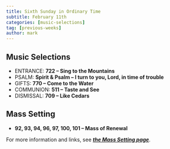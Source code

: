 ```yaml
---
title: Sixth Sunday in Ordinary Time
subtitle: February 11th 
categories: [music-selections]
tag: [previous-weeks]
author: mark
---
```


## Music Selections

- ENTRANCE: **722 – Sing to the Mountains**
- PSALM: **Spirit & Psalm – I turn to you, Lord, in time of trouble**
- GIFTS: **770 – Come to the Water**
- COMMUNION: **511 – Taste and See**
- DISMISSAL: **709 – Like Cedars**

## Mass Setting

- **92, 93, 94, 96, 97, 100, 101 – Mass of Renewal**

For more information and links, see _**[the Mass Setting page](/mass-setting/)**_.
